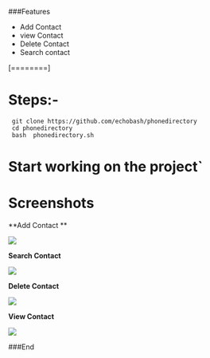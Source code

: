 ###Features

- Add Contact
- view Contact
- Delete Contact
- Search contact

[========]

# Steps:-
     git clone https://github.com/echobash/phonedirectory
     cd phonedirectory
     bash  phonedirectory.sh
# Start working on the project`


# Screenshots
**Add Contact
**

![](http://13.233.125.22/phonedirectory/addContact.png)

**Search Contact**

![](http://13.233.125.22/phonedirectory/searchContact.png)

**Delete Contact**

![](http://13.233.125.22/phonedirectory/delete.png)

**View Contact**

![](http://13.233.125.22/phonedirectory/viewContact.png)





###End
